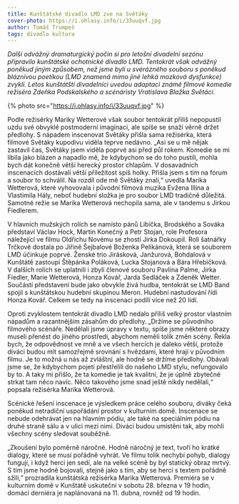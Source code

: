 ```yaml
---
title: Kunštátské divadlo LMD zve na Světáky
cover-photo: https://i.ohlasy.info/i/33uuqvf.jpg
author: Tomáš Trumpeš
tags: divadlo kultura
---
```


*Další odvážný dramaturgický počin si pro letošní divadelní sezónu připravilo kunštátské ochotnické divadlo LMD. Tentokrát však odvážný poněkud jiným způsobem, než jsme byli u svérázného souboru s poněkud bláznivou poetikou  (LMD znamená mimo jiné lehká mozková dysfunkce) zvyklí. Letos kunštátští divadelníci uvedou adaptaci známé filmové komedie režiséra Zdeňka Podskalského a scénáristy Vratislava Blažka Světáci.*

{% photo src="https://i.ohlasy.info/i/33uuqvf.jpg" %}

Podle režisérky Mariky Wetterové však soubor tentokrát příliš nepopustil uzdu své obvyklé postmoderní imaginaci, ale spíše se snaží věrně držet předlohy. S nápadem inscenovat Světáky přišla sama režisérka, která filmové Světáky kupodivu viděla teprve nedávno. „Asi se u mě nějak zastavil čas, Světáky jsem viděla poprvé asi před půl rokem. Komedie se mi líbila jako blázen a napadlo mě, že kdybychom se do toho pustili, mohla bych dát konečně větší herecký prostor chlapům. V dosavadních inscenacích dostávali větší příležitost spíš holky. Přišla jsem s tím na fórum a soubor to schválil. Na rozdíl ode mě Světáky znali,“ uvedla Marika Wetterová, které vyhovovala i původní filmová muzika Evžena Illína a Vlastimila Hály, neboť hudební složka je pro soubor LMD tradičně důležitá. Samotné režie se Marika Wetterová nechopila sama, ale v tandemu s Jirkou Fiedlerem.

V hlavních mužských rolích se namísto pánů Libíčka, Brodského a Sováka představí Václav Hock, Martin Konečný a Petr Stojan, role Profesora náležející ve filmu Oldřichu Novému se zhostí Jirka Dokoupil. Roli šatnářky Trčkové dostala po Jiřině Šejbalové Boženka Pelikánová, která se souborem LMD účinkuje poprvé. Ženské trio Jirásková, Janžurová, Bohdalová v Kunštátě zastoupí Štěpánka Poláková, Lucka Stojanová a Bára Hřebíčková. V dalších rolích se uplatnili i zbylí členové souboru Pavlína Palme, Jirka Fiedler, Marie Wetterová, Honza Kovář, Jarda Sedláček a Zdeněk Wetter. Součástí představení bude jako obvykle živá hudba, tentokrát se LMD Band spojil s kunštátskou hudební skupinou Meron. Hudební nastudování řídí Honza Kovář. Celkem se tedy na inscenaci podílí více než 20 lidí.

Oproti zvyklostem tentokrát divadlo LMD nedalo příliš velký prostor vlastním nápadům a razantnějším zásahům do předlohy. „Držíme se původního filmového scénáře. Nedělali jsme úpravy v textu, spíše jsme některé obrazy museli přenést do jiného prostředí, abychom neměli tolik změn scény. Řekla bych, že odpovědnost ve mně a ve všech hercích je daleko větší, protože diváci budou mít samozřejmě srovnání s hvězdami, které hrají v původním filmu. Je to možná u nás až zvláštní, ale hodně se držíme předlohy. Obávali jsme se, že kdybychom pojetí přestřelili do našeho LMD stylu, nefungovalo by to. A taky mi přišlo, že ta komedie je tak kvalitní, že je úplně zbytečné strkat tam něco navíc. Něco takového jsme snad ještě nikdy nedělali,“ popsala režisérka Marika Wetterová. 

Scénické řešení inscenace je výsledkem práce celého souboru, diváky čeká poněkud netradiční uspořádání prostor v kulturním domě. Inscenace se nebude odehrávat jen na hlavním pódiu, ale také na speciálním pódiu na druhé straně sálu a v ulici mezi nimi. Diváci budou umístěni tak, aby mohli všechny scény sledovat souběžně. 

„Zkoušení bylo poměrně náročné. Hodně náročný je text, tvoří ho krátké dialogy, které se musí pořádně vyhrát. Ve filmu tolik nechybí pohyb, dialogy fungují, i když herci jen sedí, ale na velké scéně by byl statický obraz mrtvý. S tím jsme hodně bojovali, stejně jako s tím, aby se herci s textem pořádně sžili,“ prozradila kunštátská režisérka Marika Wetterová. 
Premiéra se v kulturním domě v Kunštátě uskuteční v sobotu 28. března v 19 hodin, domácí derniéra je naplánovaná na 11. dubna, rovněž od 19 hodin.
